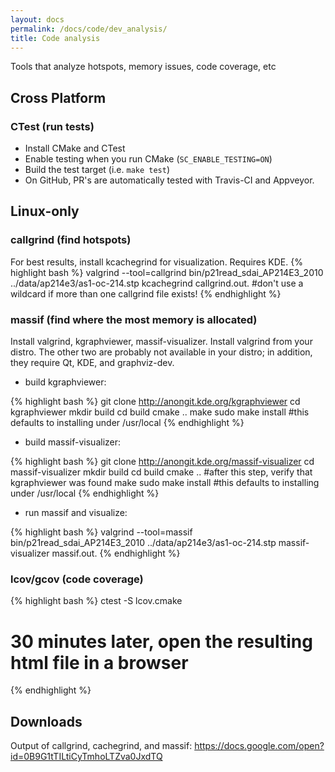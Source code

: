 ```yaml
---
layout: docs
permalink: /docs/code/dev_analysis/
title: Code analysis
---
```


Tools that analyze hotspots, memory issues, code coverage, etc

## Cross Platform

### CTest (run tests)

- Install CMake and CTest
- Enable testing when you run CMake (`SC_ENABLE_TESTING=ON`)
- Build the test target (i.e. `make test`)
- On GitHub, PR's are automatically tested with Travis-CI and Appveyor.

## Linux-only

### callgrind (find hotspots)

For best results, install kcachegrind for visualization. Requires KDE.
{% highlight bash %}
valgrind --tool=callgrind bin/p21read_sdai_AP214E3_2010 ../data/ap214e3/as1-oc-214.stp 
kcachegrind callgrind.out.<pid>     #don't use a wildcard if more than one callgrind file exists!
{% endhighlight %}

### massif (find where the most memory is allocated)

Install valgrind, kgraphviewer, massif-visualizer. Install valgrind from
your distro. The other two are probably not available in your distro; in
addition, they require Qt, KDE, and graphviz-dev.

-   build kgraphviewer:

{% highlight bash %}
git clone http://anongit.kde.org/kgraphviewer
cd kgraphviewer
mkdir build
cd build
cmake ..
make
sudo make install  #this defaults to installing under /usr/local
{% endhighlight %}

-   build massif-visualizer:

{% highlight bash %}
git clone http://anongit.kde.org/massif-visualizer
cd massif-visualizer
mkdir build
cd build
cmake ..  #after this step, verify that kgraphviewer was found
make
sudo make install  #this defaults to installing under /usr/local
{% endhighlight %}

-   run massif and visualize:

{% highlight bash %}
valgrind --tool=massif bin/p21read_sdai_AP214E3_2010 ../data/ap214e3/as1-oc-214.stp
massif-visualizer massif.out.<pid>
{% endhighlight %}

### lcov/gcov (code coverage)

{% highlight bash %}
ctest -S lcov.cmake
# 30 minutes later, open the resulting html file in a browser
{% endhighlight %}

## Downloads

Output of callgrind, cachegrind, and massif:
<https://docs.google.com/open?id=0B9G1tTILtiCyTmhoLTZva0JxdTQ>
